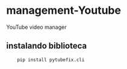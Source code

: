 # management-Youtube
YouTube video manager

## instalando biblioteca
```bash
    pip install pytubefix.cli
```
